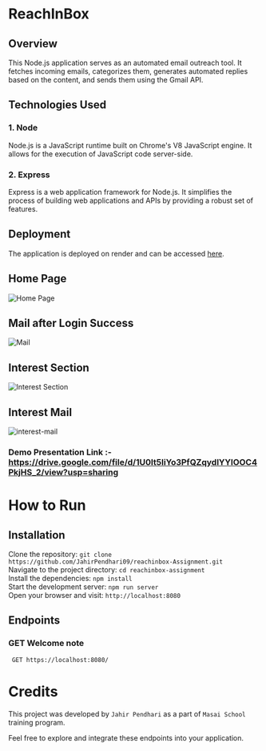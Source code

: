 # ReachInBox

## Overview

This Node.js application serves as an automated email outreach tool. It fetches incoming emails, categorizes them, generates automated replies based on the content, and sends them using the Gmail API.

## Technologies Used

### 1. Node

Node.js is a JavaScript runtime built on Chrome's V8 JavaScript engine. It allows for the execution of JavaScript code server-side.

### 2. Express

Express is a web application framework for Node.js. It simplifies the process of building web applications and APIs by providing a robust set of features.

## Deployment

The application is deployed on render and can be accessed [here](https://reachinbox-assignment.onrender.com/).

## Home Page

![Home Page](https://github.com/JahirPendhari09/reachinbox-Assignment/assets/128920395/43d0cc00-3eb4-4c61-b4eb-41339d86b2e3)

## Mail after Login Success

![Mail](https://github.com/JahirPendhari09/reachinbox-Assignment/assets/128920395/591b5d8c-984b-4b4c-8268-281070d14bfc)


## Interest Section

 ![Interest Section](https://github.com/JahirPendhari09/reachinbox-Assignment/assets/128920395/7142b552-93c7-45e7-a9d0-61671adab05e)

 ## Interest Mail 

 
![interest-mail](https://github.com/JahirPendhari09/reachinbox-Assignment/assets/128920395/8db8c116-8824-4ada-917c-604d734c6666)

### Demo Presentation Link :- https://drive.google.com/file/d/1U0It5IiYo3PfQZqydlYYlOOC4PkjHS_2/view?usp=sharing


 # How to Run <br/>
 
   <h2>Installation</h2>
   
   Clone the repository:   ``` git clone https://github.com/JahirPendhari09/reachinbox-Assignment.git ``` <br/>
   Navigate to the project directory:   ``` cd reachinbox-assignment ``` <br/>
   Install the dependencies:   ``` npm install ``` <br/>
   Start the development server:   ``` npm run server ``` <br/>
   Open your browser and visit:   ``` http://localhost:8080 ``` <br/>

   <h2>Endpoints</h2>
   
   <h3>GET Welcome note</h3>
   <pre><code> GET https://localhost:8080/ </code></pre>

   # Credits <br/>
   This project was developed by ```Jahir Pendhari``` as a part of ```Masai School``` training program.

   <p>Feel free to explore and integrate these endpoints into your application.</p>
  

